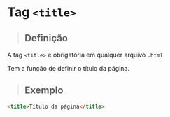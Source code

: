 # Tag `<title>`

> ## **Definição**

A tag `<title>` é obrigatória em qualquer arquivo `.html`

Tem a função de definir o título da página.

> ## **Exemplo**

```html
<title>Título da página</title>
```